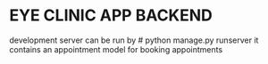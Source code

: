 # EYE CLINIC APP BACKEND
development server can be run by # python manage.py runserver
it contains an appointment model for booking appointments
